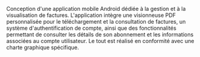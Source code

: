 Conception d'une application mobile Android dédiée à la gestion et à la visualisation de factures. L'application intègre une visionneuse PDF personnalisée pour le téléchargement et la consultation de factures, un système d'authentification de compte, ainsi que des fonctionnalités permettant de consulter les détails de son abonnement et les informations associées au compte utilisateur. Le tout est réalisé en conformité avec une charte graphique spécifique.
